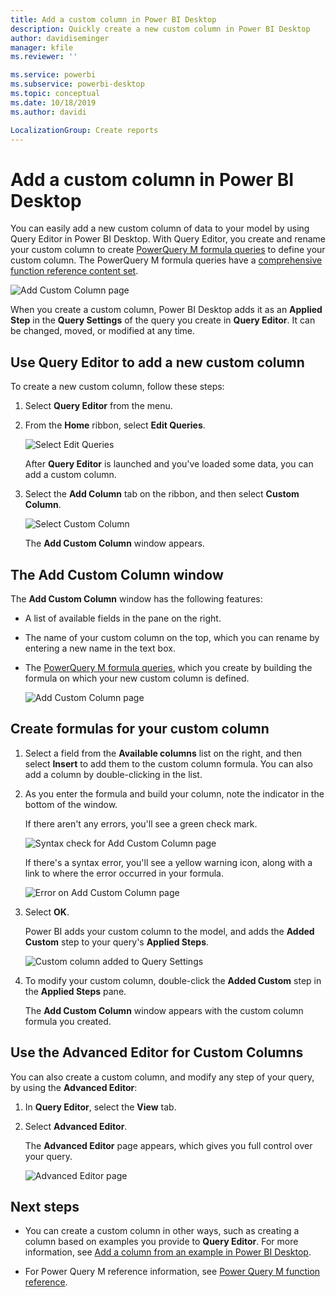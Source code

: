 ```yaml
---
title: Add a custom column in Power BI Desktop
description: Quickly create a new custom column in Power BI Desktop
author: davidiseminger
manager: kfile
ms.reviewer: ''

ms.service: powerbi
ms.subservice: powerbi-desktop
ms.topic: conceptual
ms.date: 10/18/2019
ms.author: davidi

LocalizationGroup: Create reports
---
```

# Add a custom column in Power BI Desktop
You can easily add a new custom column of data to your model by using Query Editor in Power BI Desktop. With Query Editor, you create and rename your custom column to create [PowerQuery M formula queries](https://docs.microsoft.com/en-us/powerquery-m/quick-tour-of-the-power-query-m-formula-language) to define your custom column. The PowerQuery M formula queries have a [comprehensive function reference content set](https://docs.microsoft.com/powerquery-m/power-query-m-function-reference). 

![Add Custom Column page](media/desktop-add-custom-column/add-custom-column_01.png)

When you create a custom column, Power BI Desktop adds it as an **Applied Step** in the **Query Settings** of the query you create in **Query Editor**. It can be changed, moved, or modified at any time.

## Use Query Editor to add a new custom column
To create a new custom column, follow these steps:

1. Select **Query Editor** from the menu.  

2. From the **Home** ribbon, select **Edit Queries**.

    ![Select Edit Queries](media/desktop-add-custom-column/add-column-from-example_02.png)

    After **Query Editor** is launched and you've loaded some data, you can add a custom column.

3. Select the **Add Column** tab on the ribbon, and then select **Custom Column**.

    ![Select Custom Column](media/desktop-add-custom-column/add-custom-column_02.png)

   The **Add Custom Column** window appears.

## The Add Custom Column window
The **Add Custom Column** window has the following features: 
- A list of available fields in the pane on the right.

- The name of your custom column on the top, which you can rename by entering a new name in the text box.

- The [PowerQuery M formula queries](https://docs.microsoft.com/en-us/powerquery-m/power-query-m-function-reference), which you create by building the formula on which your new custom column is defined. 

    ![Add Custom Column page](media/desktop-add-custom-column/add-custom-column_03.png)

## Create formulas for your custom column

1. Select a field from the **Available columns** list on the right, and then select **Insert** to add them to the custom column formula. You can also add a column by double-clicking in the list.

2. As you enter the formula and build your column, note the  indicator in the bottom of the window. 

   If there aren't any errors, you'll see a green check mark.

   ![Syntax check for Add Custom Column page](media/desktop-add-custom-column/add-custom-column_04.png)

   If there's a syntax error, you'll see a yellow warning icon, along with a link to where the error occurred in your formula.

   ![Error on Add Custom Column page](media/desktop-add-custom-column/add-custom-column_05.png)

3. Select **OK**. 

   Power BI adds your custom column to the model, and adds the **Added Custom** step to your query's **Applied Steps**.

    ![Custom column added to Query Settings](media/desktop-add-custom-column/add-custom-column_06.png)

4. To modify your custom column, double-click the **Added Custom** step in the **Applied Steps** pane. 

    The **Add Custom Column** window appears with the custom column formula you created.

## Use the Advanced Editor for Custom Columns
You can also create a custom column, and modify any step of your query, by using the **Advanced Editor**: 

1. In **Query Editor**, select the **View** tab. 

2. Select **Advanced Editor**.

   The **Advanced Editor** page appears, which gives you full control over your query. 

   ![Advanced Editor page](media/desktop-add-custom-column/add-custom-column_07.png)

   
## Next steps

- You can create a custom column in other ways, such as creating a column based on examples you provide to **Query Editor**. For more information, see [Add a column from an example in Power BI Desktop](desktop-add-column-from-example.md).

- For Power Query M reference information, see [Power Query M function reference](/powerquery-m/power-query-m-function-reference).

